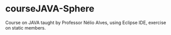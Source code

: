 # courseJAVA-Sphere
Course on JAVA taught by Professor Nélio Alves, using Eclipse IDE, exercise on static members.
